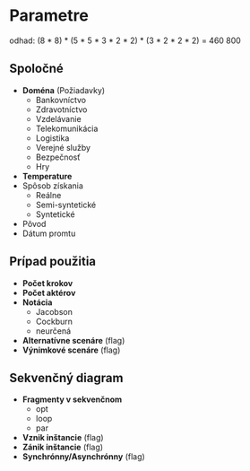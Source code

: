 # Parametre

odhad: (8 * 8) * (5 * 5 * 3 * 2 * 2) * (3 * 2 * 2 * 2) = 460 800

## Spoločné
- **Doména** (Požiadavky)
    - Bankovníctvo
    - Zdravotníctvo
    - Vzdelávanie
    - Telekomunikácia
    - Logistika
    - Verejné služby
    - Bezpečnosť
    - Hry
- **Temperature**
- Spôsob získania
    - Reálne
    - Semi-syntetické
    - Syntetické
- Pôvod
- Dátum promtu

## Prípad použitia
- **Počet krokov**
- **Počet aktérov**
- **Notácia**
    - Jacobson
    - Cockburn
    - neurčená
- **Alternatívne scenáre** (flag)
- **Výnimkové scenáre** (flag)

## Sekvenčný diagram
- **Fragmenty v sekvenčnom**
    - opt
    - loop
    - par
- **Vznik inštancie** (flag)
- **Zánik inštancie** (flag)
- **Synchrónny/Asynchrónny** (flag)
